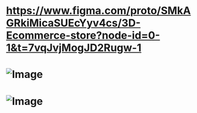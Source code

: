 # https://www.figma.com/proto/SMkAGRkiMicaSUEcYyv4cs/3D-Ecommerce-store?node-id=0-1&t=7vqJvjMogJD2Rugw-1
# ![Image](https://github.com/user-attachments/assets/f2cc445e-23ce-4f45-af57-e72e44048fb9)

# ![Image](https://github.com/user-attachments/assets/75e62e4b-51f2-4701-9d64-616301a62aa7)
